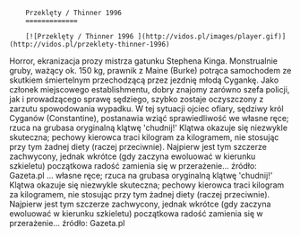 
        Przeklęty / Thinner 1996 
        =============
        
        [![Przeklęty / Thinner 1996 ](http://vidos.pl/images/player.gif)](http://vidos.pl/przeklety-thinner-1996)
        
        
 Horror, ekranizacja prozy mistrza gatunku Stephena Kinga. Monstrualnie gruby, ważący ok. 150 kg, prawnik z Maine (Burke) potrąca samochodem ze skutkiem śmiertelnym przechodzącą przez jezdnię młodą Cygankę. Jako członek miejscowego establishmentu, dobry znajomy zarówno szefa policji, jak i prowadzącego sprawę sędziego, szybko zostaje oczyszczony z zarzutu spowodowania wypadku. W tej sytuacji ojciec ofiary, sędziwy król Cyganów (Constantine), postanawia wziąć sprawiedliwość we własne ręce; rzuca na grubasa oryginalną klątwę 'chudnij!' Klątwa okazuje się niezwykle skuteczna; pechowy kierowca traci kilogram za kilogramem, nie stosując przy tym żadnej diety (raczej przeciwnie). Najpierw jest tym szczerze zachwycony, jednak wkrótce (gdy zaczyna ewoluować w kierunku szkieletu) początkowa radość zamienia się w przerażenie... źródło: Gazeta.pl   ... własne ręce; rzuca na grubasa oryginalną klątwę 'chudnij!' Klątwa okazuje się niezwykle skuteczna; pechowy kierowca traci kilogram za kilogramem, nie stosując przy tym żadnej diety (raczej przeciwnie). Najpierw jest tym szczerze zachwycony, jednak wkrótce (gdy zaczyna ewoluować w kierunku szkieletu) początkowa radość zamienia się w przerażenie... źródło: Gazeta.pl
    